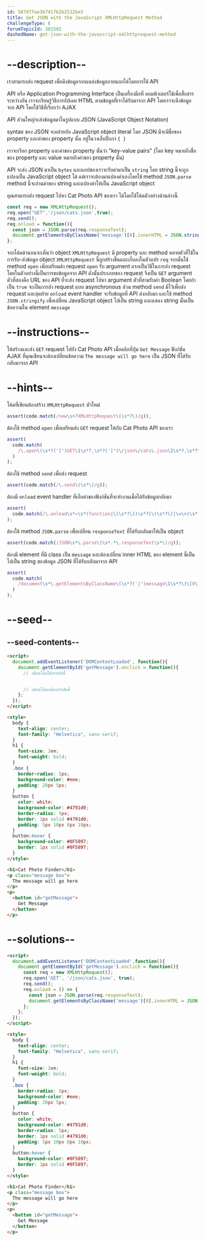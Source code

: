 ```yaml
---
id: 587d7fae367417b2b2512be3
title: Get JSON with the JavaScript XMLHttpRequest Method
challengeType: 6
forumTopicId: 301502
dashedName: get-json-with-the-javascript-xmlhttprequest-method
---
```


# --description--

เราสามารถส่ง request เพื่อดึงข้อมูลจากแหล่งข้อมูลภายนอกได้โดยการใช้ API

API หรือ Application Programming Interface เป็นเครื่องมือที่ คอมพิวเตอร์ใช้เพื่อสื่อสารระหว่างกัน 
เราจะเรียนรู้วิธีการอัปเดท HTML ตามข้อมูลที่เราได้รับมาจาก API โดยเราจะดึงข้อมูลจาก API โดยใช้วิธีที่เรียกว่า AJAX

API ส่วนใหญ่จะส่งข้อมูลมาในรูปแบบ JSON (JavaScript Object Notation)

syntax ของ JSON จะคล้ายกับ JavaScript object literal 
โดย JSON มีจะมีชื่อของ property และค่าของ property นั้น อยู่ในวงเล็บปีกกา `{ }`

เราจะเรียก property และค่าของ property นั้นว่า "key-value pairs" (โดย key หมายถึงชื่อของ property และ value หมายถึงค่าของ property นั้น)

API จะส่ง JSON มาเป็น `bytes` และแอปของเราจะรับค่ามาเป็น `string` 
โดย string นี้จะถูกแปลงเป็น JavaScript object ได้ แต่เราจะต้องมาแปลงค่าเองโดยใช้ method `JSON.parse` 
method นี้จะอ่านค่าของ string และแปลงค่าให้เป็น JavaScript object 

คุณสามารถส่ง request ไปหา Cat Photo API ของเรา
ได้โดยใช้โค้ดตัวอย่างด้านล่างนี้

```js
const req = new XMLHttpRequest();
req.open("GET",'/json/cats.json',true);
req.send();
req.onload = function(){
  const json = JSON.parse(req.responseText);
  document.getElementsByClassName('message')[0].innerHTML = JSON.stringify(json);
};
```

จากโค้ดด้านบนจะเห็นว่า object `XMLHttpRequest` มี property และ method หลายตัวที่ใช้ในการรับ-ส่งข้อมูล
object `XMLHttpRequest` นี้ถูกสร้างขึ้นและเก็บลงในตัวแปร `req` 
จากนั้นใช้ method `open` เพิ่อเตรียมส่ง request 
`open` รับ argument แรกเป็นวิธีในการส่ง request โดยในตัวอย่างนี้เป็นการขอข้อมูลจาก API ดังนั้นประเภทของ request จึงเป็น `GET` 
argument ตัวที่สองคือ URL ของ API ที่จะส่ง request ไปหา 
argument ตัวที่สามรับค่า Boolean โดยถ้าเป็น `true` จะเป็นการส่ง request แบบ asynchronous
ส่วน method `send` มีไว้เพื่อส่ง request 
และสุดท้าย `onload` event handler จะรับข้อมูลที่ API ส่งกลับมา และใช้ method `JSON.stringify` เพื่อเปลี่ยน JavaScript object ไปเป็น string และแสดง string นั้นเป็นข้อความใน element `message`

# --instructions--

ให้สร้างและส่ง `GET` request ไปยัง Cat Photo API เมื่อคลิกที่ปุ่ม `Get Message` 
ฟังก์ชัน AJAX ที่คุณเขียนจะต้องเปลี่ยนข้อความ `The message will go here` เป็น JSON ที่ได้รับกลับมาจาก API

# --hints--

โค้ดที่เขียนต้องสร้าง `XMLHttpRequest` ตัวใหม่

```js
assert(code.match(/new\s+?XMLHttpRequest\(\s*?\)/g));
```

ต้องใช้ method `open` เพื่อเตรียมส่ง `GET` request ให้กับ Cat Photo API ของเรา

```js
assert(
  code.match(
    /\.open\(\s*?('|")GET\1\s*?,\s*?('|")\/json\/cats\.json\2\s*?,\s*?true\s*?\)/g
  )
);
```

ต้องใช้ method `send` เพื่อส่ง request

```js
assert(code.match(/\.send\(\s*\)/g));
```

ต้องมี `onload` event handler ที่เก็บค่าของฟังก์ชันที่จะทำงานเมื่อได้รับข้อมูลกลับมา

```js
assert(
  code.match(/\.onload\s*=\s*(function|\(\s*?\))\s*?(\(\s*?\)|\=\>)\s*?{/g)
);
```

ต้องใช้ method `JSON.parse` เพื่อเปลี่ยน `responseText` ที่ได้รับกลับมาให้เป็น object

```js
assert(code.match(/JSON\s*\.parse\(\s*.*\.responseText\s*\)/g));
```

ต้องมี element ที่มี class เป็น `message` และต้องเปลี่ยน inner HTML ของ element นี้เป็นไปเป็น string ของข้อมูล JSON ที่ได้รับกลับมาจาก API

```js
assert(
  code.match(
    /document\s*\.getElementsByClassName\(\s*?('|")message\1\s*?\)\[0\]\s*\.innerHTML\s*?=\s*?JSON\.stringify\(.+?\)/g
  )
);
```

# --seed--

## --seed-contents--

```html
<script>
  document.addEventListener('DOMContentLoaded', function(){
    document.getElementById('getMessage').onclick = function(){
      // เขียนโค้ดใต้บรรทัดนี้


      // เขียนโค้ดเหนือบรรทัดนี้
    };
  });
</script>

<style>
  body {
    text-align: center;
    font-family: "Helvetica", sans-serif;
  }
  h1 {
    font-size: 2em;
    font-weight: bold;
  }
  .box {
    border-radius: 5px;
    background-color: #eee;
    padding: 20px 5px;
  }
  button {
    color: white;
    background-color: #4791d0;
    border-radius: 5px;
    border: 1px solid #4791d0;
    padding: 5px 10px 8px 10px;
  }
  button:hover {
    background-color: #0F5897;
    border: 1px solid #0F5897;
  }
</style>

<h1>Cat Photo Finder</h1>
<p class="message box">
  The message will go here
</p>
<p>
  <button id="getMessage">
    Get Message
  </button>
</p>
```

# --solutions--

```html
<script>
  document.addEventListener('DOMContentLoaded',function(){
    document.getElementById('getMessage').onclick = function(){
      const req = new XMLHttpRequest();
      req.open('GET', '/json/cats.json', true);
      req.send();
      req.onload = () => {
        const json = JSON.parse(req.responseText);
        document.getElementsByClassName('message')[0].innerHTML = JSON.stringify(json);
      };
    };
  });
</script>

<style>
  body {
    text-align: center;
    font-family: "Helvetica", sans-serif;
  }
  h1 {
    font-size: 2em;
    font-weight: bold;
  }
  .box {
    border-radius: 5px;
    background-color: #eee;
    padding: 20px 5px;
  }
  button {
    color: white;
    background-color: #4791d0;
    border-radius: 5px;
    border: 1px solid #4791d0;
    padding: 5px 10px 8px 10px;
  }
  button:hover {
    background-color: #0F5897;
    border: 1px solid #0F5897;
  }
</style>

<h1>Cat Photo Finder</h1>
<p class="message box">
  The message will go here
</p>
<p>
  <button id="getMessage">
    Get Message
  </button>
</p>
```
